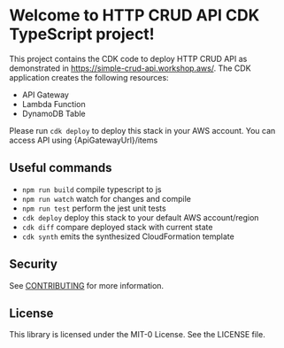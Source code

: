 # Welcome to HTTP CRUD API CDK TypeScript project!

This project contains the CDK code to deploy HTTP CRUD API as demonstrated in https://simple-crud-api.workshop.aws/. The CDK application creates the following resources:

* API Gateway
* Lambda Function
* DynamoDB Table

Please run `cdk deploy` to deploy this stack in your AWS account. You can access API using {ApiGatewayUrl}/items

## Useful commands

 * `npm run build`   compile typescript to js
 * `npm run watch`   watch for changes and compile
 * `npm run test`    perform the jest unit tests
 * `cdk deploy`      deploy this stack to your default AWS account/region
 * `cdk diff`        compare deployed stack with current state
 * `cdk synth`       emits the synthesized CloudFormation template

## Security

See [CONTRIBUTING](CONTRIBUTING.md#security-issue-notifications) for more information.

## License

This library is licensed under the MIT-0 License. See the LICENSE file.

